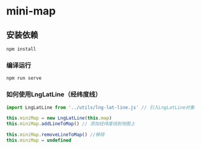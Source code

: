 # mini-map

## 安装依赖
```
npm install
```

### 编译运行
```
npm run serve
```

### 如何使用LngLatLine（经纬度线）

```js
import LngLatLine from '../utils/lng-lat-line.js' // 引入LngLatLine对象

this.miniMap = new LngLatLine(this.map)
this.miniMap.addLineToMap() // 添加经纬度线到地图上

this.miniMap.removeLineToMap() //移除
this.miniMap = undefined
```
